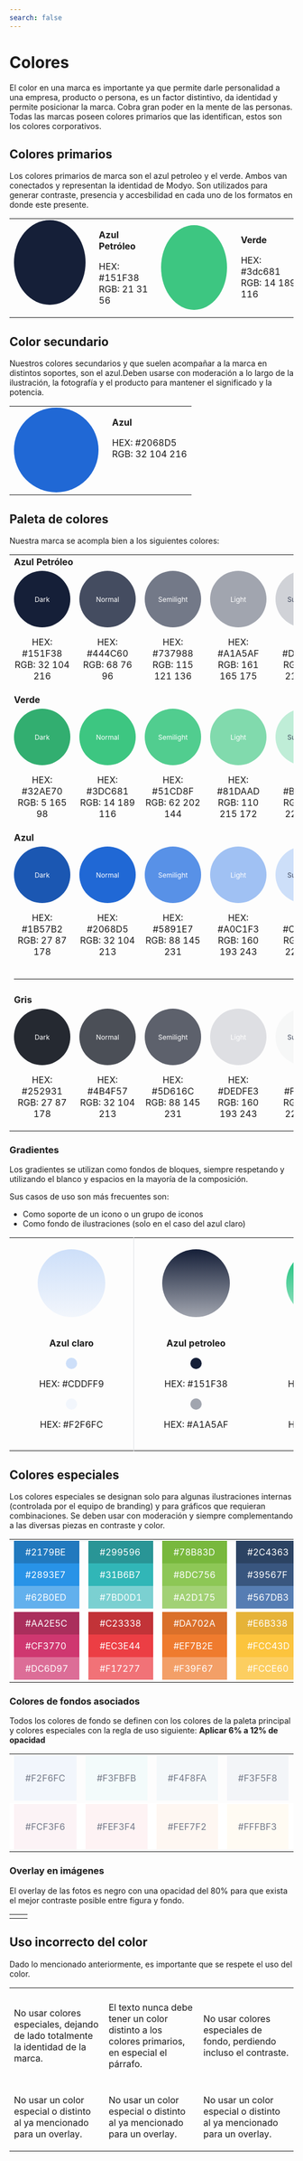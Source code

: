 ```yaml
---
search: false
---
```


# Colores

El color en una marca es importante ya que permite darle personalidad a una empresa, producto o persona, es un factor distintivo, da identidad y permite posicionar la marca. Cobra gran poder en la mente de las personas. Todas las marcas poseen colores primarios que las identifican, estos son los colores corporativos.

## Colores primarios

Los colores primarios de marca son el azul petroleo y el verde. Ambos van conectados y representan la identidad de Modyo. Son utilizados para generar contraste, presencia y accesbilidad en cada uno de los formatos en donde este presente.

<table class="no-border">
<tr>
<td>
<div style="display: flex;">
<span style="background: #151F38;width: 150px;height: 150px;display: block;border-radius: 100%;">
</span>
<div style="margin-left: 24px;">
<p><b>Azul Petróleo</b></p>
<p>HEX: #151F38 <br>
RGB: 21 31 56</p>
</div>
</div>
</td>
<td>
<div style="display: flex;">
<span style="background: #3dc681;width: 150px;height: 150px;display: block;border-radius: 100%;">
</span>
<div style="margin-left: 24px;">
<p><b>Verde</b></p>
<p>HEX: #3dc681 <br>
RGB: 14 189 116</p>
</div>
</div>
</td>
</tr>
</table>

## Color secundario

Nuestros colores secundarios y que suelen acompañar a la marca en distintos soportes, son el azul.Deben usarse con moderación a lo largo de la ilustración, la fotografía y el producto para mantener el significado y la potencia.

<table class="no-border">
<tr>
<td>
<div style="display: flex;">
<span style="background: #2068D5;width: 150px;height: 150px;display: block;border-radius: 100%;">
</span>
<div style="margin-left: 24px;">
<p><b>Azul</b></p>
<p>HEX: #2068D5 <br>
RGB: 32 104 216</p>
</div>
</div>
</td>
</tr>
</table>

## Paleta de colores

Nuestra marca se acompla bien a los siguientes colores:

<table class="no-border">
<tr>
<td colspan="6">
<b>Azul Petróleo</b>
</td>
</tr>
<tr>
<td>
<div style="display: flex;flex-direction: column;text-align: center;align-items: center;">
<span style="background: #151F38;width: 100px;height: 100px;border-radius: 100%;display: flex;align-items: center;justify-content: center;font-size: 12px;;color: #fff;">
Dark
</span>
<div>
<p>HEX: #151F38 <br>
RGB: 32 104 216</p>
</div>
</div>
</td>
<!-- -->
<td>
<div style="display: flex;flex-direction: column;text-align: center;align-items: center;">
<span style="background: #444C60;width: 100px;height: 100px;border-radius: 100%;display: flex;align-items: center;justify-content: center;font-size: 12px;;color: #fff;">
Normal
</span>
<div>
<p>HEX: #444C60 <br>
RGB: 68 76 96</p>
</div>
</div>
</td>
<!-- -->
<td>
<div style="display: flex;flex-direction: column;text-align: center;align-items: center;">
<span style="background: #737988;width: 100px;height: 100px;border-radius: 100%;display: flex;align-items: center;justify-content: center;font-size: 12px;;color: #fff;">
Semilight
</span>
<div>
<p>HEX: #737988 <br>
RGB: 115 121 136</p>
</div>
</div>
</td>
<!-- -->
<td>
<div style="display: flex;flex-direction: column;text-align: center;align-items: center;">
<span style="background: #A1A5AF;width: 100px;height: 100px;border-radius: 100%;display: flex;align-items: center;justify-content: center;font-size: 12px;;color: #fff;">
Light
</span>
<div>
<p>HEX: #A1A5AF <br>
RGB: 161 165 175</p>
</div>
</div>
</td>
<!-- -->
<td>
<div style="display: flex;flex-direction: column;text-align: center;align-items: center;">
<span style="background: #D0D2D7;width: 100px;height: 100px;border-radius: 100%;display: flex;align-items: center;justify-content: center;font-size: 12px;;color: #444C60;">
Superlight
</span>
<div>
<p>HEX: #D0D2D7 <br>
RGB: 208 210 215</p>
</div>
</div>
</td>
<!-- -->
<td>
<div style="display: flex;flex-direction: column;text-align: center;align-items: center;">
<span style="background: #F3F4F7;width: 100px;height: 100px;border-radius: 100%;display: flex;align-items: center;justify-content: center;font-size: 12px;;color: #444C60;">
Background
</span>
<div>
<p>HEX: #F3F4F7 <br>
RGB: 208 210 215</p>
</div>
</div>
</td>
<!-- -->
</tr>

<tr>
<td colspan="6">
<b>Verde</b>
</td>
</tr>

<tr>
<td>
<div style="display: flex;flex-direction: column;text-align: center;align-items: center;">
<span style="background: #32AE70;width: 100px;height: 100px;border-radius: 100%;display: flex;align-items: center;justify-content: center;font-size: 12px;;color: #fff;">
Dark
</span>
<div>
<p>HEX: #32AE70 <br>
RGB: 5 165 98</p>
</div>
</div>
</td>
<!-- -->
<td>
<div style="display: flex;flex-direction: column;text-align: center;align-items: center;">
<span style="background: #3dc681;width: 100px;height: 100px;border-radius: 100%;display: flex;align-items: center;justify-content: center;font-size: 12px;;color: #fff;">
Normal
</span>
<div>
<p>HEX: #3DC681 <br>
RGB: 14 189 116</p>
</div>
</div>
</td>
<!-- -->
<td>
<div style="display: flex;flex-direction: column;text-align: center;align-items: center;">
<span style="background: #51CD8F;width: 100px;height: 100px;border-radius: 100%;display: flex;align-items: center;justify-content: center;font-size: 12px;;color: #fff;">
Semilight
</span>
<div>
<p>HEX: #51CD8F <br>
RGB: 62 202 144</p>
</div>
</div>
</td>
<!-- -->
<td>
<div style="display: flex;flex-direction: column;text-align: center;align-items: center;">
<span style="background: #81DAAD;width: 100px;height: 100px;border-radius: 100%;display: flex;align-items: center;justify-content: center;font-size: 12px;;color: #fff;">
Light
</span>
<div>
<p>HEX: #81DAAD <br>
RGB: 110 215 172</p>
</div>
</div>
</td>
<!-- -->
<td>
<div style="display: flex;flex-direction: column;text-align: center;align-items: center;">
<span style="background: #BFEDD7;width: 100px;height: 100px;border-radius: 100%;display: flex;align-items: center;justify-content: center;font-size: 12px;;color: #444C60;">
Superlight
</span>
<div>
<p>HEX: #BFEDD7 <br>
RGB: 159 229 199</p>
</div>
</div>
</td>
<!-- -->
<td>
<div style="display: flex;flex-direction: column;text-align: center;align-items: center;">
<span style="background: #EFFBF5;width: 100px;height: 100px;border-radius: 100%;display: flex;align-items: center;justify-content: center;font-size: 12px;;color: #444C60;">
Background
</span>
<div>
<p>HEX: #EFFBF5 <br>
RGB: 159 229 199</p>
</div>
</div>
</td>
<!-- -->
</tr>
<tr>
<td colspan="6">
<b>Azul</b>
</td>
</tr>

<tr>
<td>
<div style="display: flex;flex-direction: column;text-align: center;align-items: center;">
<span style="background: #1B57B2;width: 100px;height: 100px;border-radius: 100%;display: flex;align-items: center;justify-content: center;font-size: 12px;;color: #fff;">
Dark
</span>
<div>
<p>HEX: #1B57B2 <br>
RGB: 27 87 178</p>
</div>
</div>
</td>
<!-- -->
<td>
<div style="display: flex;flex-direction: column;text-align: center;align-items: center;">
<span style="background: #2068D5;width: 100px;height: 100px;border-radius: 100%;display: flex;align-items: center;justify-content: center;font-size: 12px;;color: #fff;">
Normal
</span>
<div>
<p>HEX: #2068D5 <br>
RGB: 32 104 213</p>
</div>
</div>
</td>
<!-- -->
<td>
<div style="display: flex;flex-direction: column;text-align: center;align-items: center;">
<span style="background: #5891E7;width: 100px;height: 100px;border-radius: 100%;display: flex;align-items: center;justify-content: center;font-size: 12px;;color: #fff;">
Semilight
</span>
<div>
<p>HEX: #5891E7 <br>
RGB: 88 145 231</p>
</div>
</div>
</td>
<!-- -->
<td>
<div style="display: flex;flex-direction: column;text-align: center;align-items: center;">
<span style="background: #A0C1F3;width: 100px;height: 100px;border-radius: 100%;display: flex;align-items: center;justify-content: center;font-size: 12px;;color: #fff;">
Light
</span>
<div>
<p>HEX: #A0C1F3 <br>
RGB: 160 193 243</p>
</div>
</div>
</td>
<!-- -->
<td>
<div style="display: flex;flex-direction: column;text-align: center;align-items: center;">
<span style="background: #CDDFF9;width: 100px;height: 100px;border-radius: 100%;display: flex;align-items: center;justify-content: center;font-size: 12px;;color: #444C60;">
Superlight
</span>
<div>
<p>HEX: #CDDFF9 <br>
RGB: 205 223 249</p>
</div>
</div>
</td>
<!-- -->
<td>
<div style="display: flex;flex-direction: column;text-align: center;align-items: center;">
<span style="background: #EDF3FC;width: 100px;height: 100px;border-radius: 100%;display: flex;align-items: center;justify-content: center;font-size: 12px;;color: #444C60;">
Background
</span>
<div>
<p>HEX: #EDF3FC <br>
RGB: 205 223 249</p>
</div>
</div>
</td>
<!-- -->
</tr>
<tr>
<td colspan="6">
<hr style="margin-bottom: 26px;">
<b>Gris</b>
</td>
</tr>

<tr>
<td>
<div style="display: flex;flex-direction: column;text-align: center;align-items: center;">
<span style="background: #252931;width: 100px;height: 100px;border-radius: 100%;display: flex;align-items: center;justify-content: center;font-size: 12px;;color: #fff;">
Dark
</span>
<div>
<p>HEX: #252931 <br>
RGB: 27 87 178</p>
</div>
</div>
</td>
<!-- -->
<td>
<div style="display: flex;flex-direction: column;text-align: center;align-items: center;">
<span style="background: #4B4F57;width: 100px;height: 100px;border-radius: 100%;display: flex;align-items: center;justify-content: center;font-size: 12px;;color: #fff;">
Normal
</span>
<div>
<p>HEX: #4B4F57 <br>
RGB: 32 104 213</p>
</div>
</div>
</td>
<!-- -->
<td>
<div style="display: flex;flex-direction: column;text-align: center;align-items: center;">
<span style="background: #5D616C;width: 100px;height: 100px;border-radius: 100%;display: flex;align-items: center;justify-content: center;font-size: 12px;;color: #fff;">
Semilight
</span>
<div>
<p>HEX: #5D616C <br>
RGB: 88 145 231</p>
</div>
</div>
</td>
<!-- -->
<td>
<div style="display: flex;flex-direction: column;text-align: center;align-items: center;">
<span style="background: #DEDFE3;width: 100px;height: 100px;border-radius: 100%;display: flex;align-items: center;justify-content: center;font-size: 12px;;color: #fff;">
Light
</span>
<div>
<p>HEX: #DEDFE3 <br>
RGB: 160 193 243</p>
</div>
</div>
</td>
<!-- -->
<td>
<div style="display: flex;flex-direction: column;text-align: center;align-items: center;">
<span style="background: #F6F7F7;width: 100px;height: 100px;border-radius: 100%;display: flex;align-items: center;justify-content: center;font-size: 12px;;color: #444C60;">
Superlight
</span>
<div>
<p>HEX: #F6F7F7 <br>
RGB: 205 223 249</p>
</div>
</div>
</td>
<!-- -->
<td>
<div style="display: flex;flex-direction: column;text-align: center;align-items: center;">
</div>
</td>
<!-- -->
</tr>
</table>

### Gradientes

Los gradientes se utilizan como fondos de bloques, siempre respetando y utilizando el blanco y espacios en la mayoría de la composición.

Sus casos de uso son más frecuentes son:

<ul>
<li> Como soporte de un icono o un grupo de iconos</li>
<li> Como fondo de ilustraciones (solo en el caso del azul claro)</li>
</ul>

  <table class="no-border">
  <tr>
  <td style="padding: 20px 50px;border-right: 1px solid #dfe2e5;">
  <div style="display: flex;flex-direction: column;text-align: center;align-items: center;">
  <span style="background: linear-gradient(180deg, #CDDFF9 0%, #F2F6FC 100%);;width: 120px;height: 120px;display: block;border-radius: 100%;">
  </span>
  <div style="margin-top: 20px;">
  <p><b>Azul claro</b></p>
  <span style="background: #CDDFF9;width: 20px;height: 20px;display: block;border-radius: 100%;margin: auto;"></span>
  <p>HEX: #CDDFF9</p>
  <span style="background: #F2F6FC;width: 20px;height: 20px;display: block;border-radius: 100%;margin: auto;"></span>
  <p>HEX: #F2F6FC</p>
  </div>
  </div>
  </td>

<td style="padding: 20px 50px;">
<div style="display: flex;flex-direction: column;text-align: center;align-items: center;">
<span style="background: linear-gradient(180deg, #151F38 0%, #A1A5AF 100%);;width: 120px;height: 120px;display: block;border-radius: 100%;">
</span>
<div style="margin-top: 20px;">
<p><b>Azul petroleo</b></p>
<span style="background: #151F38;width: 20px;height: 20px;display: block;border-radius: 100%;margin: auto;"></span>
<p>HEX: #151F38</p>
<span style="background: #A1A5AF;width: 20px;height: 20px;display: block;border-radius: 100%;margin: auto;"></span>
<p>HEX: #A1A5AF</p>
</div>
</div>
</td>

<td style="padding: 20px 50px;">
<div style="display: flex;flex-direction: column;text-align: center;align-items: center;">
<span style="background: linear-gradient(180deg, #0EBD74 0%, #9FE5C7 100%);;width: 120px;height: 120px;display: block;border-radius: 100%;">
</span>
<div style="margin-top: 20px;">
<p><b>Verde</b></p>
<span style="background: #0EBD74;width: 20px;height: 20px;display: block;border-radius: 100%;margin: auto;"></span>
<p>HEX: #0EBD74</p>
<span style="background: #9FE5C7;width: 20px;height: 20px;display: block;border-radius: 100%;margin: auto;"></span>
<p>HEX: #9FE5C7</p>
</div>
</div>
</td>

<td style="padding: 20px 50px;">
<div style="display: flex;flex-direction: column;text-align: center;align-items: center;">
<span style="background: linear-gradient(180deg, #2068D5 0%, #A0C1F3 100%);;width: 120px;height: 120px;display: block;border-radius: 100%;">
</span>
<div style="margin-top: 20px;">
<p><b>Azul</b></p>
<span style="background: #2068D5;width: 20px;height: 20px;display: block;border-radius: 100%;margin: auto;"></span>
<p>HEX: #2068D5</p>
<span style="background: #A0C1F3;width: 20px;height: 20px;display: block;border-radius: 100%;margin: auto;"></span>
<p>HEX: #A0C1F3</p>
</div>
</div>
</td>
</tr>
</table>

## Colores especiales

Los colores especiales se designan solo para algunas ilustraciones internas (controlada por el equipo de branding) y para gráficos que requieran combinaciones. Se deben usar con moderación y siempre complementando a las diversas piezas en contraste y color.

<table>
<tr>
<td>
<div style="display: flex;flex-direction: column;">
<span style="background: #2179BE;display: flex;color: white;padding: 10px 20px;">#2179BE</span>
<span style="background: #2893E7;display: flex;color: white;padding: 10px 20px;">#2893E7</span>
<span style="background: #62B0ED;display: flex;color: white;padding: 10px 20px;">#62B0ED</span>
</div>
</td>
<td>
<div style="display: flex;flex-direction: column;">
<span style="background: #299596;display: flex;color: white;padding: 10px 20px;">#299596</span>
<span style="background: #31B6B7;display: flex;color: white;padding: 10px 20px;">#31B6B7</span>
<span style="background: #7BD0D1;display: flex;color: white;padding: 10px 20px;">#7BD0D1</span>
</div>
</td>
<td>
<div style="display: flex;flex-direction: column;">
<span style="background: #78B83D;display: flex;color: white;padding: 10px 20px;">#78B83D</span>
<span style="background: #8DC756;display: flex;color: white;padding: 10px 20px;">#8DC756</span>
<span style="background: #A2D175;display: flex;color: white;padding: 10px 20px;">#A2D175</span>
</div>
</td>
<td>
<div style="display: flex;flex-direction: column;">
<span style="background: #2C4363;display: flex;color: white;padding: 10px 20px;">#2C4363</span>
<span style="background: #39567F;display: flex;color: white;padding: 10px 20px;">#39567F</span>
<span style="background: #567DB3;display: flex;color: white;padding: 10px 20px;">#567DB3</span>
</div>
</td>
<td>
<div style="display: flex;flex-direction: column;">
<span style="background: #442568;display: flex;color: white;padding: 10px 20px;">#442568</span>
<span style="background: #5A3B7E;display: flex;color: white;padding: 10px 20px;">#5A3B7E</span>
<span style="background: #7B6298;display: flex;color: white;padding: 10px 20px;">#7B6298</span>
</div>
</td>
</tr>

<tr style="background: white;">
<td>
<div style="display: flex;flex-direction: column;">
<span style="background: #AA2E5C;display: flex;color: white;padding: 10px 20px;">#AA2E5C</span>
<span style="background: #CF3770;display: flex;color: white;padding: 10px 20px;">#CF3770</span>
<span style="background: #DC6D97;display: flex;color: white;padding: 10px 20px;">#DC6D97</span>
</div>
</td>
<td>
<div style="display: flex;flex-direction: column;">
<span style="background: #C23338;display: flex;color: white;padding: 10px 20px;">#C23338</span>
<span style="background: #EC3E44;display: flex;color: white;padding: 10px 20px;">#EC3E44</span>
<span style="background: #F17277;display: flex;color: white;padding: 10px 20px;">#F17277</span>
</div>
</td>
<td>
<div style="display: flex;flex-direction: column;">
<span style="background: #DA702A;display: flex;color: white;padding: 10px 20px;">#DA702A</span>
<span style="background: #EF7B2E;display: flex;color: white;padding: 10px 20px;">#EF7B2E</span>
<span style="background: #F39F67;display: flex;color: white;padding: 10px 20px;">#F39F67</span>
</div>
</td>
<td>
<div style="display: flex;flex-direction: column;">
<span style="background: #E6B338;display: flex;color: white;padding: 10px 20px;">#E6B338</span>
<span style="background: #FCC43D;display: flex;color: white;padding: 10px 20px;">#FCC43D</span>
<span style="background: #FCCE60;display: flex;color: white;padding: 10px 20px;">#FCCE60</span>
</div>
</td>
<td>
<div style="display: flex;flex-direction: column;">
<span style="background: #8C8062;display: flex;color: white;padding: 10px 20px;">#8C8062</span>
<span style="background: #A39572;display: flex;color: white;padding: 10px 20px;">#A39572</span>
<span style="background: #D1BF93;display: flex;color: white;padding: 10px 20px;">#D1BF93</span>
</div>
</td>
</tr>
</table>

### Colores de fondos asociados

Todos los colores de fondo se definen con los colores de la paleta principal y colores especiales con la regla de uso siguiente: <b>Aplicar 6% a 12% de opacidad</b>

<table>
<tr>
<td>
<div style="display: flex;flex-direction: column;">
<span style="background: #F2F6FC;display: flex;padding: 30px 20px;color:#737988">#F2F6FC</span>
</div>
</td>
<td>
<div style="display: flex;flex-direction: column;">
<span style="background: #F3FBFB;display: flex;padding: 30px 20px;color:#737988">#F3FBFB</span>
</div>
</td>
<td>
<div style="display: flex;flex-direction: column;">
<span style="background: #F4F8FA;display: flex;padding: 30px 20px;color:#737988">#F4F8FA</span>
</div>
</td>
<td>
<div style="display: flex;flex-direction: column;">
<span style="background: #F3F5F8;display: flex;padding: 30px 20px;color:#737988">#F3F5F8</span>
</div>
</td>
<td>
<div style="display: flex;flex-direction: column;">
<span style="background: #F5F3F7;display: flex;padding: 30px 20px;color:#737988">#F5F3F7</span>
</div>
</td>
</tr>

<tr style="background: white;">
<td>
<div style="display: flex;flex-direction: column;">
<span style="background: #FCF3F6;display: flex;padding: 30px 20px;color:#737988">#FCF3F6</span>
</div>
</td>
<td>
<div style="display: flex;flex-direction: column;">
<span style="background: #FEF3F4;display: flex;padding: 30px 20px;color:#737988">#FEF3F4</span>
</div>
</td>
<td>
<div style="display: flex;flex-direction: column;">
<span style="background: #FEF7F2;display: flex;padding: 30px 20px;color:#737988">#FEF7F2</span>
</div>
</td>
<td>
<div style="display: flex;flex-direction: column;">
<span style="background: #FFFBF3;display: flex;padding: 30px 20px;color:#737988">#FFFBF3</span>
</div>
</td>
<td>
<div style="display: flex;flex-direction: column;">
<span style="background: #F9F9F7;display: flex;padding: 30px 20px;color:#737988">#F9F9F7</span>
</div>
</td>
</tr>

</table>

### Overlay en imágenes

El overlay de las fotos es negro con una opacidad del 80% para que exista el mejor contraste posible entre figura y fondo.

<table class="no-border">
<tr>
<td>
<img src="https://cloud.modyocdn.com/uploads/67d44ef3-4b73-423b-8eab-1edc70258bbf/original/img.png" alt="">
</td>
<td>
<img src="https://cloud.modyocdn.com/uploads/2ad43924-5665-431a-93f1-729f0922c830/original/img-1.png" alt="">
</td>
</tr>
</table>

## Uso incorrecto del color

Dado lo mencionado anteriormente, es importante que se respete el uso del color.

<table>
<tr>
<td style="width:30%;">
<img src="https://cloud.modyocdn.com/uploads/3e56754e-330d-4b81-a35d-3c2c632e710e/original/color-1.png" alt="">
</td>
<td style="width:30%;">
<img src="https://cloud.modyocdn.com/uploads/965e7dd6-cee2-4772-9b12-c8869ec94d36/original/color-2.png" alt="">
</td>
<td style="width:30%;">
<img src="https://cloud.modyocdn.com/uploads/caae2e80-9482-41c9-affc-58570363664e/original/color-3.png" alt="">
</td>
</tr>
<tr>
<td>
<p class="dont">No usar colores especiales, dejando de lado totalmente la identidad de la marca.</p>
</td>
<td>
<p class="dont">El texto nunca debe tener un color distinto a los colores primarios, en especial el párrafo.</p>
</td>
<td>
<p class="dont">No usar colores especiales de fondo, perdiendo incluso el contraste.</p>
</td>
</tr>
<tr>
<td>
<img src="https://cloud.modyocdn.com/uploads/a9694ec4-629e-4135-828b-52a47533d79c/original/color-4.png" alt="">
</td>
<td>
<img src="https://cloud.modyocdn.com/uploads/31598c0d-370f-47e3-9352-3fad7c02588e/original/color-5.png" alt="">
</td>
<td>
<img src="https://cloud.modyocdn.com/uploads/003cebeb-9231-473d-807d-f4ac85075ea2/original/color-6.png" alt="">
</td>
</tr>
<tr>
<td>
<p class="dont">No usar un color especial o distinto al ya mencionado para un overlay.</p>
</td>
<td>
<p class="dont">No usar un color especial o distinto al ya mencionado para un overlay.</p>
</td>
<td>
<p class="dont">No usar un color especial o distinto al ya mencionado para un overlay.</p>
</td>
</tr>
</table>
